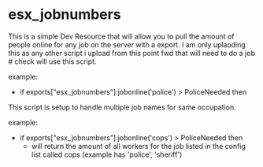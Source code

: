 # esx_jobnumbers

This is a simple Dev Resource that will allow you to pull the amount of people online for any job on the server with a export.  I am only uplaoding this as any other script i upload from this point fwd that will need to do a job # check will use this script.


example: 

- if  exports["esx_jobnumbers"]:jobonline('police') > PoliceNeeded then


This script is setup to handle multiple job names for same occupation.

example:

- if  exports["esx_jobnumbers"]:jobonline('cops') > PoliceNeeded then 
  - will return the amount of all workers for the job listed in the config list called cops (example has  'police', 'sheriff')


